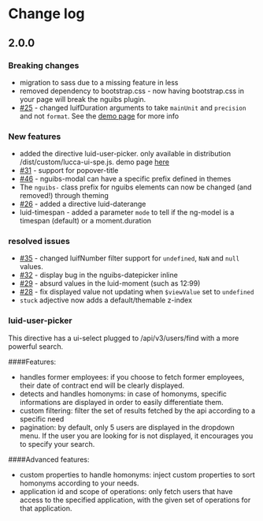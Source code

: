 # Change log

## 2.0.0

### Breaking changes
 - migration to sass due to a missing feature in less
 - removed dependency to bootstrap.css - now having bootstrap.css in your page will break the nguibs plugin.
 - [#25](https://github.com/LuccaSA/lucca-ui/issues/25) - changed luifDuration arguments to take `mainUnit` and `precision` and not `format`. See the [demo page](http://luccasa.github.io/lucca-ui/filters.html#luifDuration) for more info

### New features
 - added the directive luid-user-picker. only available in distribution /dist/custom/lucca-ui-spe.js. demo page [here](http://luccasa.github.io/lucca-ui/lucca-spe.html)
 - [#31](https://github.com/LuccaSA/lucca-ui/issues/31) - support for popover-title
 - [#46](https://github.com/LuccaSA/lucca-ui/issues/46) - nguibs-modal can have a specific prefix defined in themes
 - The `nguibs-` class prefix for nguibs elements can now be changed (and removed!) through theming
 - [#26](https://github.com/LuccaSA/lucca-ui/issues/26) - added a directive luid-daterange
 - luid-timespan - added a parameter `mode` to tell if the ng-model is a timespan (default) or a moment.duration

### resolved issues
 - [#35](https://github.com/LuccaSA/lucca-ui/issues/35) - changed luifNumber filter support for `undefined`, `NaN` and `null` values.
 - [#32](https://github.com/LuccaSA/lucca-ui/issues/32) - display bug in the nguibs-datepicker inline
 - [#29](https://github.com/LuccaSA/lucca-ui/issues/29) - absurd values in the luid-moment (such as 12:99)
 - [#28](https://github.com/LuccaSA/lucca-ui/issues/28) - fix displayed value not updating when `$viewValue` set to `undefined`
 - `stuck` adjective now adds a default/themable z-index

### luid-user-picker
This directive has a ui-select plugged to /api/v3/users/find with a more powerful search.

####Features:
- handles former employees: if you choose to fetch former employees, their date of contract end will be clearly displayed.
- detects and handles homonyms: in case of homonyms, specific informations are displayed in order to easily differentiate them.
- custom filtering: filter the set of results fetched by the api according to a specific need
- pagination: by default, only 5 users are displayed in the dropdown menu. If the user you are looking for is not displayed, it encourages you to specify your search.

####Advanced features: 
- custom properties to handle homonyms: inject custom properties to sort homonyms according to your needs.
- application id and scope of operations: only fetch users that have access to the specified application, with the given set of operations for that application.
